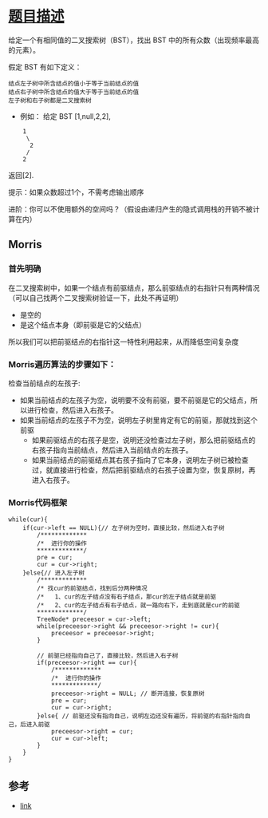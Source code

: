 # [题目描述](https://leetcode-cn.com/problems/find-mode-in-binary-search-tree/)
给定一个有相同值的二叉搜索树（BST），找出 BST 中的所有众数（出现频率最高的元素）。

假定 BST 有如下定义：
```text
结点左子树中所含结点的值小于等于当前结点的值
结点右子树中所含结点的值大于等于当前结点的值
左子树和右子树都是二叉搜索树

```
- 例如：
给定 BST [1,null,2,2],
```text
    1
     \
      2
     /
    2
```
返回[2].

提示：如果众数超过1个，不需考虑输出顺序

进阶：你可以不使用额外的空间吗？（假设由递归产生的隐式调用栈的开销不被计算在内）

## Morris
### 首先明确
在二叉搜索树中，如果一个结点有前驱结点，那么前驱结点的右指针只有两种情况（可以自己找两个二叉搜索树验证一下，此处不再证明）
- 是空的
- 是这个结点本身（即前驱是它的父结点）

所以我们可以把前驱结点的右指针这一特性利用起来，从而降低空间复杂度

### Morris遍历算法的步骤如下：

检查当前结点的左孩子:
- 如果当前结点的左孩子为空，说明要不没有前驱，要不前驱是它的父结点，所以进行检查，然后进入右孩子。
- 如果当前结点的左孩子不为空，说明左子树里肯定有它的前驱，那就找到这个前驱
    + 如果前驱结点的右孩子是空，说明还没检查过左子树，那么把前驱结点的右孩子指向当前结点，然后进入当前结点的左孩子。
    + 如果当前结点的前驱结点其右孩子指向了它本身，说明左子树已被检查过，就直接进行检查，然后把前驱结点的右孩子设置为空，恢复原树，再进入右孩子。

### Morris代码框架
```text
while(cur){
    if(cur->left == NULL){// 左子树为空时，直接比较，然后进入右子树
        /*************
        /*  进行你的操作
        *************/
        pre = cur;
        cur = cur->right;
    }else{// 进入左子树
        /*************
        /* 找cur的前驱结点，找到后分两种情况
        /*   1、cur的左子结点没有右子结点，那cur的左子结点就是前驱
        /*   2、cur的左子结点有右子结点，就一路向右下，走到底就是cur的前驱
        *************/
        TreeNode* preceesor = cur->left;
        while(preceesor->right && preceesor->right != cur){
            preceesor = preceesor->right;
        }

        // 前驱已经指向自己了，直接比较，然后进入右子树
        if(preceesor->right == cur){
            /*************
            /*  进行你的操作
            *************/
            preceesor->right = NULL; // 断开连接，恢复原树
            pre = cur;
            cur = cur->right;
        }else{ // 前驱还没有指向自己，说明左边还没有遍历，将前驱的右指针指向自己，后进入前驱
            preceesor->right = cur;
            cur = cur->left;
        }
    }
}
```

## 参考
- [link](https://leetcode-cn.com/problems/find-mode-in-binary-search-tree/solution/lian-di-gui-du-bu-yong-de-chang-shu-kong-jian-fu-z/)
